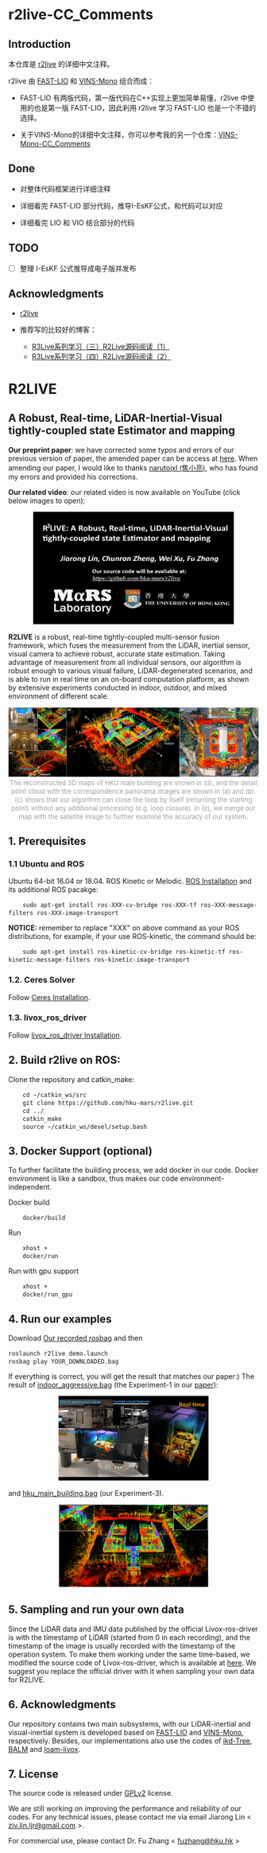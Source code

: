 # r2live-CC_Comments

## Introduction

本仓库是 [r2live](https://github.com/hku-mars/r2live) 的详细中文注释。

r2live 由 [FAST-LIO](https://github.com/hku-mars/FAST_LIO) 和 [VINS-Mono](https://github.com/HKUST-Aerial-Robotics/VINS-Mono) 组合而成：

- FAST-LIO 有两版代码，第一版代码在C++实现上更加简单易懂，r2live 中使用的也是第一版 FAST-LIO，因此利用 r2live 学习 FAST-LIO 也是一个不错的选择。

- 关于VINS-Mono的详细中文注释，你可以参考我的另一个仓库：[VINS-Mono-CC_Comments](https://github.com/Cc19245/VINS-Mono-CC_Comments)

## Done

- 对整体代码框架进行详细注释

- 详细看完 FAST-LIO 部分代码，推导I-EsKF公式，和代码可以对应
- 详细看完 LIO 和 VIO 结合部分的代码

## TODO

- [ ] 整理 I-EsKF 公式推导成电子版并发布

## Acknowledgments

- [r2live](https://github.com/hku-mars/r2live) 

- 推荐写的比较好的博客：

  - [R3Live系列学习（三）R2Live源码阅读（1）](https://blog.csdn.net/weixin_42048023/article/details/121575955?spm=1001.2014.3001.5502)
  - [R3Live系列学习（四）R2Live源码阅读（2）](https://blog.csdn.net/weixin_42048023/article/details/122675217?spm=1001.2014.3001.5502)

  

# R2LIVE

## A Robust, Real-time, LiDAR-Inertial-Visual tightly-coupled state Estimator and mapping

**Our preprint paper**: we have corrected some typos and errors of our previous version of paper, the amended paper can be access at [here](paper/r2live_ral_final.pdf). When amending our paper, I would like to thanks [narutojxl (焦小亮)](https://github.com/narutojxl), who has found my errors and provided his corrections.

**Our related video**: our related video is now available on YouTube (click below images to open):
<div align="center">
<a href="https://www.youtube.com/watch?v=9lqRHmlN_MA" target="_blank"><img src="pics/video_cover.jpg" alt="video" width="80%" /></a>
</div>

**R2LIVE** is a robust, real-time tightly-coupled multi-sensor fusion framework, which fuses the measurement from the LiDAR, inertial sensor, visual camera to achieve robust, accurate state estimation. Taking advantage of measurement from all individual sensors, our algorithm is robust enough to various visual failure, LiDAR-degenerated scenarios, and is able to run in real time on an on-board computation platform, as shown by extensive experiments conducted in indoor, outdoor, and mixed environment of different scale.

<div align="center">
    <img src="pics/main_building.png" width = 100% >
    <font color=#a0a0a0 size=2>The reconstructed 3D maps of HKU main building are shown in (d), and the detail point cloud with the correspondence panorama images are shown in (a) and (b). (c) shows that our algorithm can close the loop by itself (returning the starting point) without any additional processing (e.g. loop closure). In (e), we merge our map with the satellite image to further examine the accuracy of our system.</font>
</div>

## 1. Prerequisites
### 1.1 **Ubuntu** and **ROS**
Ubuntu 64-bit 16.04 or 18.04.
ROS Kinetic or Melodic. [ROS Installation](http://wiki.ros.org/ROS/Installation) and its additional ROS pacakge:

```
    sudo apt-get install ros-XXX-cv-bridge ros-XXX-tf ros-XXX-message-filters ros-XXX-image-transport
```
**NOTICE:** remember to replace "XXX" on above command as your ROS distributions, for example, if your use ROS-kinetic, the command should be:

```
    sudo apt-get install ros-kinetic-cv-bridge ros-kinetic-tf ros-kinetic-message-filters ros-kinetic-image-transport
```

### 1.2. **Ceres Solver**
Follow [Ceres Installation](http://ceres-solver.org/installation.html).

### 1.3. **livox_ros_driver**
Follow [livox_ros_driver Installation](https://github.com/Livox-SDK/livox_ros_driver).

## 2. Build r2live on ROS:
Clone the repository and catkin_make:

```
    cd ~/catkin_ws/src
    git clone https://github.com/hku-mars/r2live.git
    cd ../
    catkin_make
    source ~/catkin_ws/devel/setup.bash
```

## 3. Docker Support (optional)
To further facilitate the building process, we add docker in our code. Docker environment is like a sandbox, thus makes our code environment-independent. 

Docker build

```
    docker/build
```
Run 

```
    xhost +
    docker/run
```

Run with gpu support

```
    xhost +
    docker/run_gpu
```

## 4. Run our examples
Download [Our recorded rosbag](https://drive.google.com/drive/folders/1LpoX6_05Zic-mRLOD38EO0w2ABXI1rrW?usp=sharing) and then
```
roslaunch r2live demo.launch
rosbag play YOUR_DOWNLOADED.bag
```
If everything is correct, you will get the result that matches our paper:)
The result of [indoor_aggressive.bag](https://drive.google.com/file/d/1UwEna7S6Unm0RuGcSZhUkEstNsbJaMjX/view?usp=sharing) (the Experiment-1 in our [paper](paper/r2live_ral_final.pdf)):
<div align="center">
    <img src="pics/indoor_aggressive_bag_res.png" width = 60% >
</div>

and [hku_main_building.bag](https://drive.google.com/file/d/1cwCuUYkUwL4ch_oloAoUMfL-G1MHTdMk/view?usp=sharing) (our Experiment-3).
<div align="center">
    <img src="pics/cover.png" width = 60% >
</div>

## 5. Sampling and run your own data
Since the LiDAR data and IMU data published by the official Livox-ros-driver is with the timestamp of LiDAR (started from 0 in each recording), and the timestamp of the image is usually recorded with the timestamp of the operation system. To make them working under the same time-based, we modified the source code of Livox-ros-driver, which is available at [here](https://github.com/ziv-lin/livox_ros_driver_for_R2LIVE). We suggest you replace the official driver with it when sampling your own data for R2LIVE.

## 6. Acknowledgments
Our repository contains two main subsystems, with our LiDAR-inertial and visual-inertial system is developed based on [FAST-LIO](https://github.com/hku-mars/FAST_LIO) and [VINS-Mono](https://github.com/HKUST-Aerial-Robotics/VINS-Mono), respectively. Besides, our implementations also use the codes of [ikd-Tree](https://github.com/hku-mars/ikd-Tree), [BALM](https://github.com/hku-mars/BALM) and [loam-livox](https://github.com/hku-mars/loam_livox).


## 7. License
The source code is released under [GPLv2](http://www.gnu.org/licenses/) license.

We are still working on improving the performance and reliability of our codes. For any technical issues, please contact me via email Jiarong Lin < ziv.lin.ljr@gmail.com >.

For commercial use, please contact Dr. Fu Zhang < fuzhang@hku.hk >
